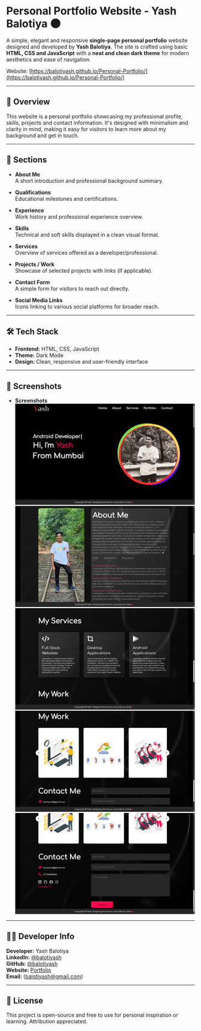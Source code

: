 
# Personal Portfolio Website - Yash Balotiya 🌑

A simple, elegant and responsive **single-page personal portfolio** website designed and developed by **Yash Balotiya**. The site is crafted using basic **HTML, CSS and JavaScript** with a **neat and clean dark theme** for modern aesthetics and ease of navigation.

Website: [https://balotiyash.github.io/Personal-Portfolio/](https://balotiyash.github.io/Personal-Portfolio/)

---

## 🌟 Overview

This website is a personal portfolio showcasing my professional profile, skills, projects and contact information. It's designed with minimalism and clarity in mind, making it easy for visitors to learn more about my background and get in touch.

---

## 📌 Sections

- **About Me**  
  A short introduction and professional background summary.

- **Qualifications**  
  Educational milestones and certifications.

- **Experience**  
  Work history and professional experience overview.

- **Skills**  
  Technical and soft skills displayed in a clean visual format.

- **Services**  
  Overview of services offered as a developer/professional.

- **Projects / Work**  
  Showcase of selected projects with links (if applicable).

- **Contact Form**  
  A simple form for visitors to reach out directly.

- **Social Media Links**  
  Icons linking to various social platforms for broader reach.

---

## 🛠️ Tech Stack

- **Frontend:** HTML, CSS, JavaScript  
- **Theme:** Dark Mode  
- **Design:** Clean, responsive and user-friendly interface

---

## 📸 Screenshots
- **Screenshots**
![Page1](./Screenshots/page1.png)
![Page2](./Screenshots/page2.png)
![Page3](./Screenshots/page3.png)
![Page4](./Screenshots/page4.png)
![Page5](./Screenshots/page5.png)

---

## 🧑‍💻 Developer Info

**Developer:** Yash Balotiya  <br>
**LinkedIn:** [@balotiyash](https://www.linkedin.com/in/balotiyash) <br>
**GitHub:** [@balotiyash](https://github.com/balotiyash)  <br>
**Website:** [Portfolio](https://balotiyash.github.io/Personal-Portfolio/)  
**Email:** (balotiyash@gmail.com)

---

## 📄 License

This project is open-source and free to use for personal inspiration or learning. Attribution appreciated.